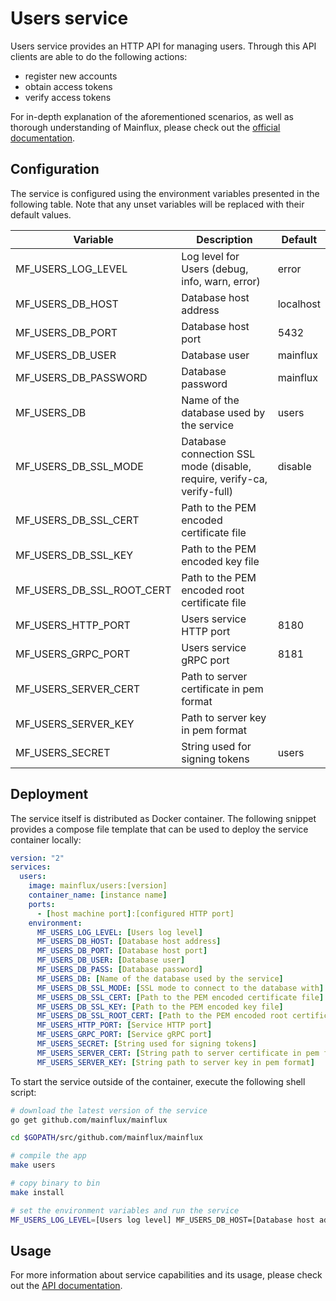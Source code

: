 # Users service

Users service provides an HTTP API for managing users. Through this API clients 
are able to do the following actions:

- register new accounts
- obtain access tokens
- verify access tokens

For in-depth explanation of the aforementioned scenarios, as well as thorough
understanding of Mainflux, please check out the [official documentation][doc].

## Configuration

The service is configured using the environment variables presented in the
following table. Note that any unset variables will be replaced with their
default values.

| Variable                  | Description                                                             | Default      |
|---------------------------|-------------------------------------------------------------------------|--------------|
| MF_USERS_LOG_LEVEL        | Log level for Users (debug, info, warn, error)                          | error        |
| MF_USERS_DB_HOST          | Database host address                                                   | localhost    |
| MF_USERS_DB_PORT          | Database host port                                                      | 5432         |
| MF_USERS_DB_USER          | Database user                                                           | mainflux     |
| MF_USERS_DB_PASSWORD      | Database password                                                       | mainflux     |
| MF_USERS_DB               | Name of the database used by the service                                | users        |
| MF_USERS_DB_SSL_MODE      | Database connection SSL mode (disable, require, verify-ca, verify-full) | disable      |
| MF_USERS_DB_SSL_CERT      | Path to the PEM encoded certificate file                                |              |
| MF_USERS_DB_SSL_KEY       | Path to the PEM encoded key file                                        |              |
| MF_USERS_DB_SSL_ROOT_CERT | Path to the PEM encoded root certificate file                           |              |
| MF_USERS_HTTP_PORT        | Users service HTTP port                                                 | 8180         |
| MF_USERS_GRPC_PORT        | Users service gRPC port                                                 | 8181         |
| MF_USERS_SERVER_CERT      | Path to server certificate in pem format                                |              |
| MF_USERS_SERVER_KEY       | Path to server key in pem format                                        |              |
| MF_USERS_SECRET           | String used for signing tokens                                          | users        |

## Deployment

The service itself is distributed as Docker container. The following snippet
provides a compose file template that can be used to deploy the service container
locally:

```yaml
version: "2"
services:
  users:
    image: mainflux/users:[version]
    container_name: [instance name]
    ports:
      - [host machine port]:[configured HTTP port]
    environment:
      MF_USERS_LOG_LEVEL: [Users log level]
      MF_USERS_DB_HOST: [Database host address]
      MF_USERS_DB_PORT: [Database host port]
      MF_USERS_DB_USER: [Database user]
      MF_USERS_DB_PASS: [Database password]
      MF_USERS_DB: [Name of the database used by the service]
      MF_USERS_DB_SSL_MODE: [SSL mode to connect to the database with]
      MF_USERS_DB_SSL_CERT: [Path to the PEM encoded certificate file]
      MF_USERS_DB_SSL_KEY: [Path to the PEM encoded key file]
      MF_USERS_DB_SSL_ROOT_CERT: [Path to the PEM encoded root certificate file]
      MF_USERS_HTTP_PORT: [Service HTTP port]
      MF_USERS_GRPC_PORT: [Service gRPC port]
      MF_USERS_SECRET: [String used for signing tokens]
      MF_USERS_SERVER_CERT: [String path to server certificate in pem format]
      MF_USERS_SERVER_KEY: [String path to server key in pem format]
```

To start the service outside of the container, execute the following shell script:

```bash
# download the latest version of the service
go get github.com/mainflux/mainflux

cd $GOPATH/src/github.com/mainflux/mainflux

# compile the app
make users

# copy binary to bin
make install

# set the environment variables and run the service
MF_USERS_LOG_LEVEL=[Users log level] MF_USERS_DB_HOST=[Database host address] MF_USERS_DB_PORT=[Database host port] MF_USERS_DB_USER=[Database user] MF_USERS_DB_PASS=[Database password] MF_USERS_DB=[Name of the database used by the service] MF_USERS_DB_SSL_MODE=[SSL mode to connect to the database with] MF_USERS_DB_SSL_CERT=[Path to the PEM encoded certificate file] MF_USERS_DB_SSL_KEY=[Path to the PEM encoded key file] MF_USERS_DB_SSL_ROOT_CERT=[Path to the PEM encoded root certificate file] MF_USERS_HTTP_PORT=[Service HTTP port] MF_USERS_GRPC_PORT=[Service gRPC port] MF_USERS_SECRET=[String used for signing tokens] MF_USERS_SERVER_CERT=[Path to server certificate] MF_USERS_SERVER_KEY=[Path to server key] $GOBIN/mainflux-users
```

## Usage

For more information about service capabilities and its usage, please check out
the [API documentation](swagger.yaml).

[doc]: http://mainflux.readthedocs.io
